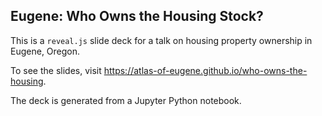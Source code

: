 ## Eugene: Who Owns the Housing Stock?

This is a `reveal.js` slide deck for a talk on housing property ownership in
Eugene, Oregon.

To see the slides, visit https://atlas-of-eugene.github.io/who-owns-the-housing.

The deck is generated from a Jupyter Python notebook.
